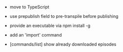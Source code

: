 * move to TypeScript
* use prepublish field to pre-transpile before publishing
* provide an executable via npm install -g

* add an 'import' command
* [commands/list] show already downloaded episodes
